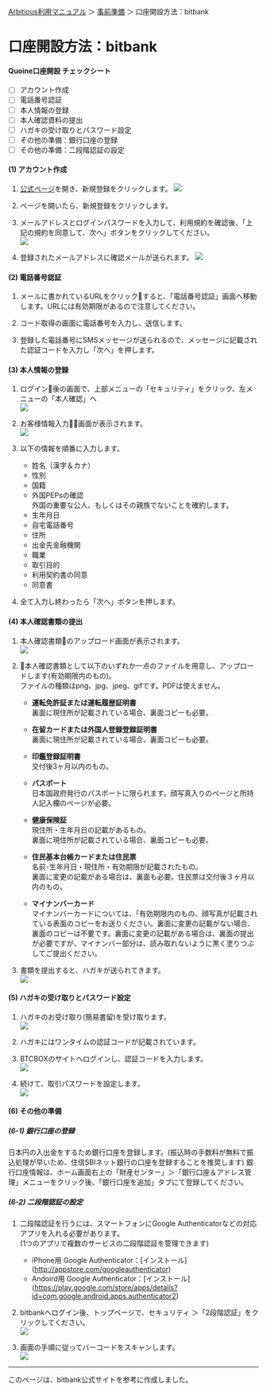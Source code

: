 [Arbitious利用マニュアル](../../) ＞ [事前準備](../) ＞ 口座開設方法：bitbank

# 口座開設方法：bitbank

#### Quoine口座開設 チェックシート

- [ ] アカウント作成
- [ ] 電話番号認証
- [ ] 本人情報の登録
- [ ] 本人確認資料の提出
- [ ] ハガキの受け取りとパスワード設定
- [ ] その他の準備：銀行口座の登録
- [ ] その他の準備：二段階認証の設定

#### (1) アカウント作成

1.  [公式ページ](https://www.btcbox.co.jp/)を開き、新規登録をクリックします。
![](https://support.btcbox.co.jp/hc/article_attachments/360002693813/zhuce-1.jpg)

1.  ページを開いたら、新規登録をクリックします。

1. メールアドレスとログインパスワードを入力して、利用規約を確認後、「上記の規約を同意して、次へ」ボタンをクリックしてください。  
![](https://support.btcbox.co.jp/hc/article_attachments/360002693873/zhuce-2.jpg)

1. 登録されたメールアドレスに確認メールが送られます。
![](https://support.btcbox.co.jp/hc/article_attachments/360002691074/zhuce-3.jpg)
 

#### (2) 電話番号認証

1. メールに書かれているURLをクリックすると、「電話番号認証」画面へ移動します。URLには有効期限があるので注意してください。

1. コード取得の画面に電話番号を入力し、送信します。

1. 登録した電話番号にSMSメッセージが送られるので、メッセージに記載された認証コードを入力し「次へ」を押します。

#### (3) 本人情報の登録

1. ログイン後の画面で、上部メニューの「セキュリティ」をクリック、左メニューの「本人確認」へ  
![](https://support.btcbox.co.jp/hc/article_attachments/360002694313/renzheng-1.jpg)

2. お客様情報入力画面が表示されます。  
![](https://support.btcbox.co.jp/hc/article_attachments/360002691574/renzheng-2.jpg)

1. 以下の情報を順番に入力します。  

    - 姓名（漢字＆カナ）
    - 性別
    - 国籍
    - 外国PEPsの確認  
        外国の重要な公人、もしくはその親族でないことを確約します。
    - 生年月日
    - 自宅電話番号
    - 住所
    - 出金先金融機関
    - 職業
    - 取引目的
    - 利用契約書の同意
    - 同意書

1. 全て入力し終わったら「次へ」ボタンを押します。

#### (4) 本人確認書類の提出

1. 本人確認書類のアップロード画面が表示されます。  
![](https://support.btcbox.co.jp/hc/article_attachments/360002691514/renzheng-3.jpg)

2. 本人確認書類として以下のいずれか一点のファイルを用意し、アップロードします(有効期限内のもの)。  
ファイルの種類はpng、jpg、jpeg、gifです。PDFは使えません。
  
    -  **運転免許証または運転履歴証明書**  
裏面に現住所が記載されている場合、裏面コピーも必要。

    - **在留カードまたは外国人登録登録証明書**  
裏面に現住所が記載されている場合、裏面コピーも必要。

    - **印鑑登録証明書**  
交付後3ヶ月以内のもの。

    - **パスポート**  
日本国政府発行のパスポートに限られます。顔写真入りのページと所持人記入欄のページが必要。   
    - **健康保険証**  
現住所・生年月日の記載があるもの。  
裏面に現住所が記載されている場合、裏面コピーも必要。

    - **住民基本台帳カードまたは住民票**  
名前･生年月日・現住所・有効期限が記載されたもの。  
裏面に変更の記載がある場合は、裏面も必要。住民票は交付後３ヶ月以内のもの。

    - **マイナンバーカード**  
    マイナンバーカードについては、「有効期限内のもの、顔写真が記載されている表面のコピーをお送りください。裏面に変更の記載がない場合、裏面のコピーは不要です。裏面に変更の記載がある場合は、裏面の提出が必要ですが、マイナンバー部分は、読み取れないように黒く塗りつぶしてご提出ください。

3. 書類を提出すると、ハガキが送られてきます。  
![](https://support.btcbox.co.jp/hc/article_attachments/360002694353/renzheng-4.jpg)

#### (5) ハガキの受け取りとパスワード設定

1. ハガキのお受け取り(簡易書留)を受け取ります。  
![](https://support.btcbox.co.jp/hc/article_attachments/360002691534/renzheng-5.jpg)

1. ハガキにはワンタイムの認証コードが記載されています。

1. BTCBOXのサイトへログインし、認証コードを入力します。  
![](https://support.btcbox.co.jp/hc/article_attachments/360002694393/renzheng-7.jpg)

1. 続けて、取引パスワードを設定します。  
![](https://support.btcbox.co.jp/hc/article_attachments/360002691554/renzheng-8.jpg)

#### (6) その他の準備

##### (6-1) 銀行口座の登録

日本円の入出金をするため銀行口座を登録します。(振込時の手数料が無料で振込処理が早いため、住信SBIネット銀行の口座を登録することを推奨します)
銀行口座情報は、ホーム画面右上の「財産センター」＞「銀行口座＆アドレス管理」メニューをクリック後、「銀行口座を追加」タブにて登録してください。

##### (6-2) 二段階認証の設定

1. 二段階認証を行うには、スマートフォンにGoogle Authenticatorなどの対応アプリを入れる必要があります。  
(1つのアプリで複数のサービスの二段階認証を管理できます)  

   - iPhone用 Google Authenticator：[インストール]
  (http://appstore.com/googleauthenticator)  
   - Andoird用 Google Authenticator：[インストール]  (https://play.google.com/store/apps/details?id=com.google.android.apps.authenticator2)  

1. bitbankへログイン後、トップページで、セキュリティ ＞「2段階認証」をクリックしてください。  
![](https://support.btcbox.co.jp/hc/article_attachments/360002695673/shuangchongyz-1.jpg)


1. 画面の手順に従ってバーコードをスキャンします。  
![](https://support.btcbox.co.jp/hc/article_attachments/360002695673/shuangchongyz-1.jpg)

---

このページは、bitbank公式サイトを参考に作成しました。
